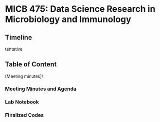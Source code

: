 # MICB 475: Data Science Research in Microbiology and Immunology

## Timeline
tentative

## Table of Content 
[Meeting minutes]/


### Meeting Minutes and Agenda

### Lab Notebook

### Finalized Codes


